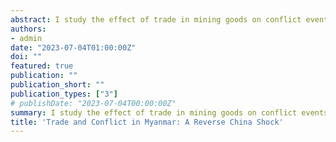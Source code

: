 ```yaml
---
abstract: I study the effect of trade in mining goods on conflict events in the border region of Myanmar. Using a shift-share measure, I disaggregate national exports to the township level. Imports from other low and middle-income countries are used to construct an instrumental variable to rule out reverse causality. I use a two-way fixed effects model for estimation. Export exposure to mining goods is associated with an increase in violent conflict. This increase predominantly affects townships inhabited by ethnic minorities. A placebo test confirms that the production of mining goods drives the effect. Night lights close to the mines are brighter in years with high export exposure, but surrounding areas do not seem to benefit.
authors:
- admin
date: "2023-07-04T01:00:00Z"
doi: ""
featured: true
publication: ""
publication_short: ""
publication_types: ["3"]
# publishDate: "2023-07-04T00:00:00Z"
summary: I study the effect of trade in mining goods on conflict events in the border region of Myanmar. Using a shift-share measure, I disaggregate national exports to the township level. Imports from other low and middle-income countries are used to construct an instrumental variable to rule out reverse causality. I use a two-way fixed effects model for estimation. Export exposure to mining goods is associated with an increase in violent conflict. This increase predominantly affects townships inhabited by ethnic minorities. A placebo test confirms that the production of mining goods drives the effect. Night lights close to the mines are brighter in years with high export exposure, but surrounding areas do not seem to benefit.
title: 'Trade and Conflict in Myanmar: A Reverse China Shock'
---
```


